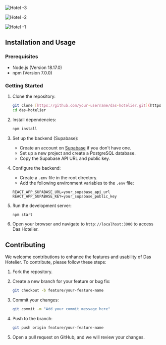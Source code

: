 

![Hotel -3](https://github.com/Tejaspatade/das-hotel/assets/70337689/24d91559-00a0-4607-8383-7f8ca2587d02)


![Hotel -2](https://github.com/Tejaspatade/das-hotel/assets/70337689/7d50aaca-135a-4b81-99c5-41185de43293)



![Hotel -1](https://github.com/Tejaspatade/das-hotel/assets/70337689/9af818d4-d197-4241-b79d-ff6a552e99a7)


## Installation and Usage

### Prerequisites

-   Node.js (Version 18.17.0)
-   npm (Version 7.0.0)

### Getting Started

1. Clone the repository:

    ```bash
    git clone [https://github.com/your-username/das-hotelier.git](https://github.com/ikhlas1936/HotelMangement)
    cd das-hotelier
    ```

2. Install dependencies:

    ```bash
    npm install
    ```

3. Set up the backend (Supabase):

    - Create an account on [Supabase](https://supabase.io/) if you don't have one.
    - Set up a new project and create a PostgreSQL database.
    - Copy the Supabase API URL and public key.

4. Configure the backend:

    - Create a `.env` file in the root directory.
    - Add the following environment variables to the `.env` file:

    ```env
    REACT_APP_SUPABASE_URL=your_supabase_api_url
    REACT_APP_SUPABASE_KEY=your_supabase_public_key
    ```

5. Run the development server:

    ```bash
    npm start
    ```

6. Open your browser and navigate to `http://localhost:3000` to access Das Hotelier.

## Contributing

We welcome contributions to enhance the features and usability of Das Hotelier. To contribute, please follow these steps:

1. Fork the repository.

2. Create a new branch for your feature or bug fix:

    ```bash
    git checkout -b feature/your-feature-name
    ```

3. Commit your changes:

    ```bash
    git commit -m "Add your commit message here"
    ```

4. Push to the branch:

    ```bash
    git push origin feature/your-feature-name
    ```

5. Open a pull request on GitHub, and we will review your changes.


